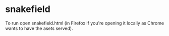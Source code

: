 # snakefield

To run open snakefield.html (in Firefox if you're opening it locally as Chrome wants to have the asets served).
